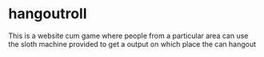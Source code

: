 # hangoutroll
This is a website cum game where people from a particular area can use the sloth machine provided to get a output on which place the can hangout
